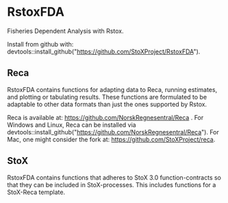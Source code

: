 # RstoxFDA
Fisheries Dependent Analysis with Rstox.

Install from github with:
devtools::install_github("https://github.com/StoXProject/RstoxFDA").

## Reca
RstoxFDA contains functions for adapting data to Reca, running estimates, and plotting or tabulating results. These functions are formulated to be adaptable to other data formats than just the ones supported by Rstox.

Reca is available at: https://github.com/NorskRegnesentral/Reca .
For Windows and Linux, Reca can be installed via devtools::install_github("https://github.com/NorskRegnesentral/Reca").
For Mac, one might consider the fork at: https://github.com/StoXProject/reca.

## StoX
RstoxFDA contains functions that adheres to StoX 3.0 function-contracts so that they can be included in StoX-processes. This includes functions for a StoX-Reca template.
